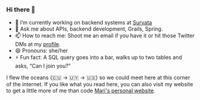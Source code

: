### Hi there 👋

- 🔭 I’m currently working on backend systems at [Survata](https://www.survata.com/)
- 💬 Ask me about APIs, backend development, Grails, Spring.
- 📫 How to reach me: Shoot me an email if you have it or hit those Twitter DMs at my [profile](https://twitter.com/mlescaille).
- 😄 Pronouns: she/her
- ⚡ Fun fact: A SQL query goes into a bar, walks up to two tables and asks, “Can I join you?”

I flew the oceans (🇨🇺 -> 🇺🇾 -> 🇺🇸) so we could meet here at this corner of the internet.
If you like what you read here, you can also visit my website to get a little more of me than code [Mari's personal website](https://www.mlescaille.com/).

<!--
**mlescaille/mlescaille** is a ✨ _special_ ✨ repository because its `README.md` (this file) appears on your GitHub profile.

Here are some ideas to get you started:

- 🔭 I’m currently working on ...
- 🌱 I’m currently learning ...
- 👯 I’m looking to collaborate on ...
- 🤔 I’m looking for help with ...
- 💬 Ask me about ...
- 📫 How to reach me: ...
- 😄 Pronouns: ...
- ⚡ Fun fact: ...
-->
